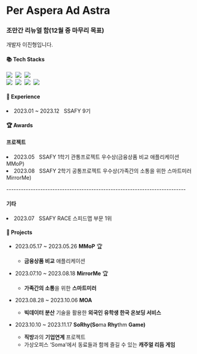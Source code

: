 # Per Aspera Ad Astra
### 조만간 리뉴얼 함(12월 중 마무리 목표)

개발자 이진형입니다.

#### 📚 Tech Stacks
<p>
  <img src="https://img.shields.io/badge/Python-3766AB?style=flat-square&logo=Python&logoColor=white"/></a>&nbsp
<!--   <img src="https://img.shields.io/badge/Java-007396?style=flat-square&logo=Java&logoColor=white"/></a>&nbsp -->
  <img src="https://img.shields.io/badge/Javascript-ffb13b?style=flat-square&logo=javascript&logoColor=white"/></a>&nbsp
  <img src="https://img.shields.io/badge/-C%23-512BD4?logo=Csharp&style=flat-square"/></a>&nbsp
  
  <br>
  <img src="https://img.shields.io/badge/React-2496ED?style=flat-square&logo=React&logoColor=white"/></a>&nbsp 
  <img src="https://img.shields.io/badge/HTML5-D24939?style=flat-square&logo=HTML5&logoColor=white"/></a>&nbsp
  <img src="https://img.shields.io/badge/css-1572B6?style=flat-square&logo=css3&logoColor=white">&nbsp
  <img src="https://camo.githubusercontent.com/7d40774762a6559831664bbeb1b3d4e6b55ca155467da23c89cf8207cb063d64/68747470733a2f2f696d672e736869656c64732e696f2f62616467652f5675652e6a732d3446433038443f7374796c653d666c61742d737175617265266c6f676f3d5675652e6a73266c6f676f436f6c6f723d7768697465"/></a>&nbsp
</p>

#### 💼 Experience
<p>
  <li>2023.01 ~ 2023.12 &nbsp SSAFY 9기</li>
</p>

#### 🏆 Awards
<p>
  <h4>프로젝트</h4>
  <li>2023.05 &nbsp SSAFY 1학기 관통프로젝트 우수상(금융상품 비교 애플리케이션 MMoP)</li>
  <li>2023.08 &nbsp SSAFY 2학기 공통프로젝트 우수상(가족간의 소통을 위한 스마트미러 MirrorMe)</li>
  <p>--------------------------------------------------------------------------</p>
  <h4>기타</h4>
  <li>2023.07 &nbsp SSAFY RACE 스피드맵 부문 1위</li>
</p>

#### 📁 Projects
- 2023.05.17 ~ 2023.05.26    **MMoP** 🏆
    - **금융상품 비교** 애플리케이션

- 2023.07.10 ~ 2023.08.18    **MirrorMe** 🏆
    - **가족간의 소통**을 위한 **스마트미러**

- 2023.08.28 ~ 2023.10.06     **MOA**
    - **빅데이터 분산** 기술을 활용한 **외국인 유학생 한국 온보딩 서비스**

- 2023.10.10 ~ 2023.11.17     **SoRhy(So**ma **Rhy**thm ****Game**)**
    - **직방**과의 **기업연계** 프로젝트
    - 가상오피스 ‘Soma’에서 동료들과 함께 즐길 수 있는 **캐주얼 리듬 게임**

<!--
**LeeJ1nHyeong/LeeJ1nHyeong** is a ✨ _special_ ✨ repository because its `README.md` (this file) appears on your GitHub profile.

Here are some ideas to get you started:

- 🔭 I’m currently working on ...
- 🌱 I’m currently learning ...
- 👯 I’m looking to collaborate on ...
- 🤔 I’m looking for help with ...
- 💬 Ask me about ...
- 📫 How to reach me: ...
- 😄 Pronouns: ...
- ⚡ Fun fact: ...
-->
